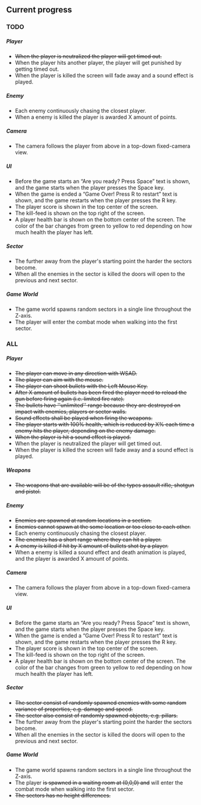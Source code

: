 ## Current progress

### TODO
##### Player
* ~~When the player is neutralized the player will get timed out.~~
* When the player hits another player, the player will get punished by getting timed out.
* When the player is killed the screen will fade away and a sound effect is played.

##### Enemy
* Each enemy continuously chasing the closest player.
* When a enemy is killed the player is awarded X amount of points.

##### Camera
* The camera follows the player from above in a top-down fixed-camera view.

##### UI
* Before the game starts an “Are you ready? Press Space” text is shown, and the game starts when the player presses the Space key.
* When the game is ended a “Game Over! Press R to restart” text is shown, and the game restarts when the player presses the R key.
* The player score is shown in the top center of the screen.
* The kill-feed is shown on the top right of the screen.
* A player health bar is shown on the bottom center of the screen. The color of the bar changes from green to yellow to red depending on how much health the player has left.

##### Sector
* The further away from the player's starting point the harder the sectors become.
* When all the enemies in the sector is killed the doors will open to the previous and next sector.

##### Game World
* The game world spawns random sectors in a single line throughout the Z-axis.
* The player will enter the combat mode when walking into the first sector.

### ALL
##### Player
* ~~The player can move in any direction with WSAD.~~
* ~~The player can aim with the mouse.~~
* ~~The player can shoot bullets with the Left Mouse Key.~~
* ~~After X amount of bullets has been fired the player need to reload the gun before firing again (i.e. limited fire rate).~~
* ~~The bullets have ''unlimited'' range because they are destroyed on impact with enemies, players or sector walls.~~
* ~~Sound effects shall be played when firing the weapons.~~
* ~~The player starts with 100% health, which is reduced by X% each time a enemy hits the player, depending on the enemy damage.~~
* ~~When the player is hit a sound effect is played.~~
* When the player is neutralized the player will get timed out.
* When the player is killed the screen will fade away and a sound effect is played.

##### Weapons
* ~~The weapons that are available will be of the types assault rifle, shotgun and pistol.~~

##### Enemy
* ~~Enemies are spawned at random locations in a section.~~
* ~~Enemies cannot spawn at the some location or too close to each other.~~
* Each enemy continuously chasing the closest player.
* ~~The enemies has a short range where they can hit a player.~~
* ~~A enemy is killed if hit by X amount of bullets shot by a player.~~
* When a enemy is killed a sound effect and death animation is played, and the player is awarded X amount of points.

##### Camera
* The camera follows the player from above in a top-down fixed-camera view.

##### UI
* Before the game starts an “Are you ready? Press Space” text is shown, and the game starts when the player presses the Space key.
* When the game is ended a “Game Over! Press R to restart” text is shown, and the game restarts when the player presses the R key.
* The player score is shown in the top center of the screen.
* The kill-feed is shown on the top right of the screen.
* A player health bar is shown on the bottom center of the screen. The color of the bar changes from green to yellow to red depending on how much health the player has left.

##### Sector
* ~~The sector consist of randomly spawned enemies with some random variance of properties, e.g. damage and speed.~~
* ~~The sector also consist of randomly spawned objects, e.g. pillars.~~
* The further away from the player's starting point the harder the sectors become.
* When all the enemies in the sector is killed the doors will open to the previous and next sector.

##### Game World
* The game world spawns random sectors in a single line throughout the Z-axis.
* The player ~~is spawned in a waiting room at (0,0,0) and~~ will enter the combat mode when walking into the first sector.
* ~~The sectors has no height differences.~~
